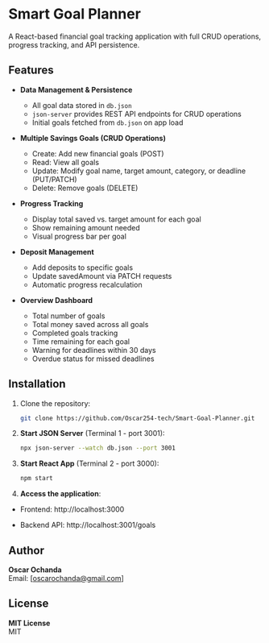 # Smart Goal Planner

A React-based financial goal tracking application with full CRUD operations, progress tracking, and API persistence. 

## Features

- **Data Management & Persistence**
  - All goal data stored in `db.json`
  - `json-server` provides REST API endpoints for CRUD operations
  - Initial goals fetched from `db.json` on app load

- **Multiple Savings Goals (CRUD Operations)**
  - Create: Add new financial goals (POST)
  - Read: View all goals
  - Update: Modify goal name, target amount, category, or deadline (PUT/PATCH)
  - Delete: Remove goals (DELETE)

- **Progress Tracking**
  - Display total saved vs. target amount for each goal
  - Show remaining amount needed
  - Visual progress bar per goal

- **Deposit Management**
  - Add deposits to specific goals
  - Update savedAmount via PATCH requests
  - Automatic progress recalculation

- **Overview Dashboard**
  - Total number of goals
  - Total money saved across all goals
  - Completed goals tracking
  - Time remaining for each goal
  - Warning for deadlines within 30 days
  - Overdue status for missed deadlines

## Installation

1. Clone the repository:
   ```bash
   git clone https://github.com/Oscar254-tech/Smart-Goal-Planner.git

2. **Start JSON Server** (Terminal 1 - port 3001):
   ```bash
   npx json-server --watch db.json --port 3001
   
3. **Start React App** (Terminal 2 - port 3000):
   ```bash
   npm start

4. **Access the application**:

- Frontend: http://localhost:3000

- Backend API: http://localhost:3001/goals

## Author

**Oscar Ochanda**  
Email: [oscarochanda@gmail.com]

## License

**MIT License**  
MIT